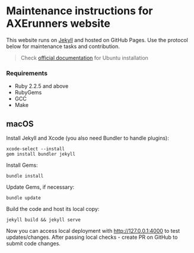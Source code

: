 # Maintenance instructions for AXErunners website

This website runs on [Jekyll](https://github.com/jekyll/jekyll) and hosted on GitHub Pages. Use the protocol below for maintenance tasks and contribution.

> Check [official documentation](https://jekyllrb.com/docs/installation/) for Ubuntu installation

### Requirements
* Ruby 2.2.5 and above
* RubyGems
* GCC
* Make

## macOS
Install Jekyll and Xcode (you also need Bundler to handle plugins):
```
xcode-select --install
gem install bundler jekyll
```
Install Gems:
```
bundle install
```
Update Gems, if necessary:
```
bundle update
```
Build the code and host its local copy:
```
jekyll build && jekyll serve
```
Now you can access local deployment with http://127.0.0.1:4000 to test updates/changes. After passing local checks - create PR on GitHub to submit code changes.
